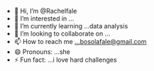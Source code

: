- 👋 Hi, I’m @Rachelfale
- 👀 I’m interested in ...
- 🌱 I’m currently learning ...data analysis 
- 💞️ I’m looking to collaborate on ...
- 📫 How to reach me ...bosolafale@gmail.com 
- 😄 Pronouns: ...she
- ⚡ Fun fact: ...i love hard challenges 

<!---
Rachelfale/Rachelfale is a ✨ special ✨ repository because its `README.md` (this file) appears on your GitHub profile.
You can click the Preview link to take a look at your changes.
--->
